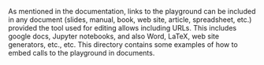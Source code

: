 
As mentioned in the documentation, links to the playground can be
included in any document (slides, manual, book, web site, article,
spreadsheet, etc.) provided the tool used for editing allows including
URLs. This includes google docs, Jupyter notebooks, and also Word,
LaTeX, web site generators, etc., etc. This directory contains
some examples of how to embed calls to the playground in documents.
